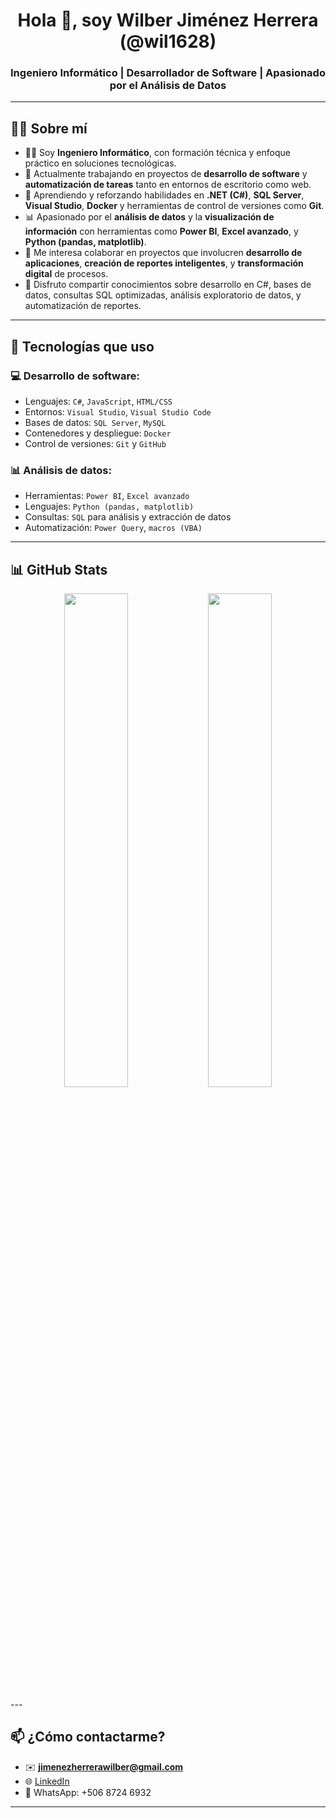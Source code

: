 <h1 align="center">Hola 👋, soy Wilber Jiménez Herrera (@wil1628)</h1>
<h3 align="center">Ingeniero Informático | Desarrollador de Software | Apasionado por el Análisis de Datos</h3>

---

## 👨‍💻 Sobre mí

- 👨‍🎓 Soy **Ingeniero Informático**, con formación técnica y enfoque práctico en soluciones tecnológicas.
- 🔭 Actualmente trabajando en proyectos de **desarrollo de software** y **automatización de tareas** tanto en entornos de escritorio como web.
- 🌱 Aprendiendo y reforzando habilidades en **.NET (C#)**, **SQL Server**, **Visual Studio**, **Docker** y herramientas de control de versiones como **Git**.
- 📊 Apasionado por el **análisis de datos** y la **visualización de información** con herramientas como **Power BI**, **Excel avanzado**, y **Python (pandas, matplotlib)**.
- 🤝 Me interesa colaborar en proyectos que involucren **desarrollo de aplicaciones**, **creación de reportes inteligentes**, y **transformación digital** de procesos.
- 💬 Disfruto compartir conocimientos sobre desarrollo en C#, bases de datos, consultas SQL optimizadas, análisis exploratorio de datos, y automatización de reportes.

---
## 🔧 Tecnologías que uso

### 💻 Desarrollo de software:
- Lenguajes: `C#`, `JavaScript`, `HTML/CSS`
- Entornos: `Visual Studio`, `Visual Studio Code`
- Bases de datos: `SQL Server`, `MySQL`
- Contenedores y despliegue: `Docker`
- Control de versiones: `Git` y `GitHub`

### 📊 Análisis de datos:
- Herramientas: `Power BI`, `Excel avanzado`
- Lenguajes: `Python (pandas, matplotlib)`
- Consultas: `SQL` para análisis y extracción de datos
- Automatización: `Power Query`, `macros (VBA)`

---

## 📊 GitHub Stats

<p align="center">
  <img src="https://github-readme-stats.vercel.app/api?username=wil1628&show_icons=true&theme=radical" width="45%" />
  <img src="https://github-readme-stats.vercel.app/api/top-langs/?username=wil1628&layout=compact&theme=radical" width="45%" />
</p>
---

## 📫 ¿Cómo contactarme?

- ✉️ **jimenezherrerawilber@gmail.com**
- 🌐 [LinkedIn](https://www.linkedin.com/in/wilber-jimenez-7a61251bb?lipi=urn%3Ali%3Apage%3Ad_flagship3_profile_view_base_contact_details%3BISp4jWj1Q7aEAPnWUXfLKg%3D%3D)
- 📱 WhatsApp: +506 8724 6932

---


